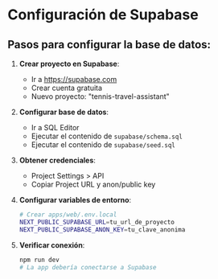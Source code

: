 # Configuración de Supabase

## Pasos para configurar la base de datos:

1. **Crear proyecto en Supabase**:
   - Ir a https://supabase.com
   - Crear cuenta gratuita
   - Nuevo proyecto: "tennis-travel-assistant"

2. **Configurar base de datos**:
   - Ir a SQL Editor
   - Ejecutar el contenido de `supabase/schema.sql`
   - Ejecutar el contenido de `supabase/seed.sql`

3. **Obtener credenciales**:
   - Project Settings > API
   - Copiar Project URL y anon/public key

4. **Configurar variables de entorno**:
   ```bash
   # Crear apps/web/.env.local
   NEXT_PUBLIC_SUPABASE_URL=tu_url_de_proyecto
   NEXT_PUBLIC_SUPABASE_ANON_KEY=tu_clave_anonima
   ```

5. **Verificar conexión**:
   ```bash
   npm run dev
   # La app debería conectarse a Supabase
   ```
